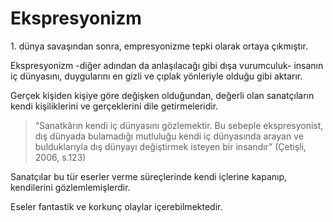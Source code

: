 # Ekspresyonizm

1\. dünya savaşından sonra, empresyonizme tepki olarak ortaya çıkmıştır.

Ekspresyonizm -diğer adından da anlaşılacağı gibi dışa vurumculuk- insanın iç dünyasını, duygularını en gizli ve çıplak yönleriyle olduğu gibi aktarır.

Gerçek kişiden kişiye göre değişken olduğundan, değerli olan sanatçıların kendi kişiliklerini ve gerçeklerini dile getirmeleridir.

> “Sanatkârın kendi iç dünyasını gözlemektir. Bu sebeple ekspresyonist, dış dünyada bulamadığı mutluluğu kendi iç dünyasında arayan ve bulduklarıyla dış dünyayı değiştirmek isteyen bir insandır” (Çetişli, 2006, s.123)

<!-- Çetişli, İ. (2006). Batı edebiyatında edebi akımlar. Ankara: Akçağ. -->

Sanatçılar bu tür eserler verme süreçlerinde kendi içlerine kapanıp, kendilerini gözlemlemişlerdir.

Eseler fantastik ve korkunç olaylar içerebilmektedir.
